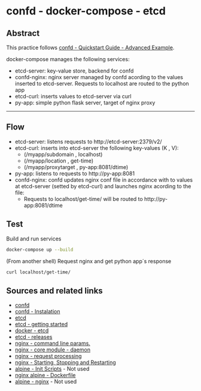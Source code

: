 # confd - docker-compose - etcd

## Abstract

This practice follows [confd - Quickstart Guide - Advanced Example](https://github.com/kelseyhightower/confd/blob/master/docs/quick-start-guide.md#advanced-example).

docker-compose manages the following services:
- etcd-server: key-value store, backend for confd
- confd-nginx: nginx server managed by confd acording to the values inserted to etcd-server. Requests to localhost are routed to the python app
- etcd-curl: inserts values to etcd-server via curl
- py-app: simple python flask server, target of nginx proxy

---

## Flow
- etcd-server: listens requests to http://etcd-server:2379/v2/
- etcd-curl: inserts into etcd-server the following key-values (K , V):
	- (/myapp/subdomain , localhost)
	- (/myapp/location , get-time)
	- (/myapp/proxytarget , py-app:8081/dtime)
- py-app: listens to requests to http://py-app:8081
- confd-nginx: confd updates nginx conf file in accordance with to values at etcd-server (setted by etcd-curl) and launches nginx acording to the file:
	- Requests to localhost/get-time/ will be routed to http://py-app:8081/dtime   
## Test

Build and run services
```bash
docker-compose up --build
```
(From another shell) Request nginx and get python app´s response
```bash
curl localhost/get-time/
```

## Sources and related links

- [confd](https://github.com/kelseyhightower/confd#confd)
- [confd - Instalation](https://github.com/kelseyhightower/confd/blob/master/docs/installation.md#installation)
- [etcd](https://coreos.com/etcd/docs/latest/op-guide/configuration.html#member-flags)
- [etcd - getting started](https://github.com/etcd-io/etcd#getting-started) 
- [docker - etcd](https://github.com/bitnami/bitnami-docker-etcd)
- [etcd - releases](https://github.com/etcd-io/etcd/releases)
- [nginx - command line params.](http://nginx.org/en/docs/switches.html)
- [nginx - core module - daemon](http://nginx.org/en/docs/ngx_core_module.html#daemon)
- [nginx - request processing](http://nginx.org/en/docs/http/request_processing.html)
- [nginx - Starting, Stopping and Restarting](https://www.nginx.com/resources/wiki/start/topics/tutorials/commandline/) 
- [alpine - Init Scripts](https://wiki.alpinelinux.org/wiki/Writing_Init_Scripts) - Not used
- [nginx alpine - Dockerfile](https://github.com/nginxinc/docker-nginx/blob/master/stable/alpine/Dockerfile)
- [alpine - nginx](https://wiki.alpinelinux.org/wiki/Nginx) - Not used
